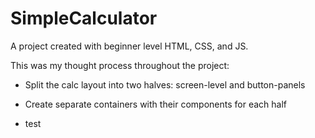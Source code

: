 # SimpleCalculator

A project created with beginner level HTML, CSS, and JS.

This was my thought process throughout the project:  

- Split the calc layout into two halves: screen-level and button-panels

- Create separate containers with their components for each half

- test